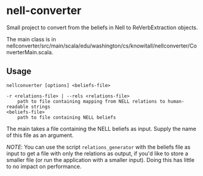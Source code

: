 nell-converter
==============

Small project to convert from the beliefs in Nell to ReVerbExtraction objects. 

The main class is in nellconverter/src/main/scala/edu/washington/cs/knowitall/nellconverter/ConverterMain.scala.

## Usage
    nellconverter [options] <beliefs-file>
    
    -r <relations-file> | --rels <relations-file>
        path to file containing mapping from NELL relations to human-readable strings
    <beliefs-file>
        path to file containing NELL beliefs

The main takes a file containing the NELL beliefs as input. Supply the name of this file as an argument. 

*NOTE*: You can use the script `relations_generator` with the beliefs file as input to get a file with only the relations as output, if you'd like to store a smaller file (or run the application with a smaller input). Doing this has little to no impact on performance.
